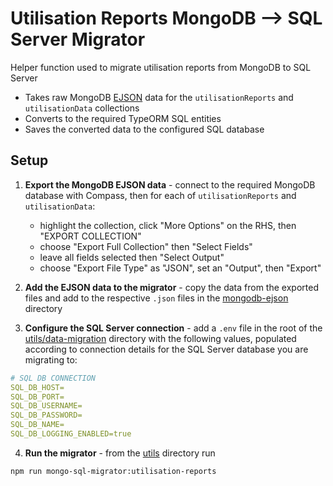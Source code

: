 # Utilisation Reports MongoDB --> SQL Server Migrator

Helper function used to migrate utilisation reports from MongoDB to SQL Server

- Takes raw MongoDB [EJSON](https://www.mongodb.com/docs/manual/reference/mongodb-extended-json/) data for the `utilisationReports` and `utilisationData` collections
- Converts to the required TypeORM SQL entities
- Saves the converted data to the configured SQL database

## Setup

1. **Export the MongoDB EJSON data** - connect to the required MongoDB database with Compass, then for each of `utilisationReports` and `utilisationData`:

   - highlight the collection, click "More Options" on the RHS, then "EXPORT COLLECTION"
   - choose "Export Full Collection" then "Select Fields"
   - leave all fields selected then "Select Output"
   - choose "Export File Type" as "JSON", set an "Output", then "Export"

2. **Add the EJSON data to the migrator** - copy the data from the exported files and add to the respective `.json` files in the [mongodb-ejson](./mongodb-ejson) directory

3. **Configure the SQL Server connection** - add a `.env` file in the root of the [utils/data-migration](../..) directory with the following values, populated according to connection details for the SQL Server database you are migrating to:

```yaml
# SQL DB CONNECTION
SQL_DB_HOST=
SQL_DB_PORT=
SQL_DB_USERNAME=
SQL_DB_PASSWORD=
SQL_DB_NAME=
SQL_DB_LOGGING_ENABLED=true
```

4. **Run the migrator** - from the [utils](../../../) directory run

```shell
npm run mongo-sql-migrator:utilisation-reports
```
